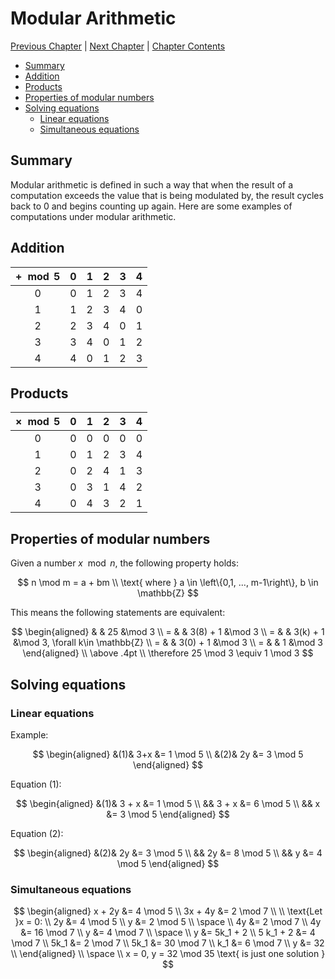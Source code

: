 # Modular Arithmetic <!-- omit in toc -->

[Previous Chapter][prev] | [Next Chapter][next] | [Chapter Contents][index]

[prev]: ./02bases
[next]: ./04gcd-lcm
[index]: ./index

- [Summary](#summary)
- [Addition](#addition)
- [Products](#products)
- [Properties of modular numbers](#properties-of-modular-numbers)
- [Solving equations](#solving-equations)
  - [Linear equations](#linear-equations)
  - [Simultaneous equations](#simultaneous-equations)

## Summary

Modular arithmetic is defined in such a way that when the result of a computation exceeds the value that is being modulated by, the result cycles back to 0 and begins counting up again. Here are some examples of computations under modular arithmetic.

## Addition

| $+ \mod 5$ |  0  |  1  |  2  |  3  |  4  |
| :--------: | :-: | :-: | :-: | :-: | :-: |
|     0      |  0  |  1  |  2  |  3  |  4  |
|     1      |  1  |  2  |  3  |  4  |  0  |
|     2      |  2  |  3  |  4  |  0  |  1  |
|     3      |  3  |  4  |  0  |  1  |  2  |
|     4      |  4  |  0  |  1  |  2  |  3  |

## Products

| $\times \mod 5$ |  0  |  1  |  2  |  3  |  4  |
| :-------------: | :-: | :-: | :-: | :-: | :-: |
|        0        |  0  |  0  |  0  |  0  |  0  |
|        1        |  0  |  1  |  2  |  3  |  4  |
|        2        |  0  |  2  |  4  |  1  |  3  |
|        3        |  0  |  3  |  1  |  4  |  2  |
|        4        |  0  |  4  |  3  |  2  |  1  |

## Properties of modular numbers

Given a number $x \mod n$, the following property holds:

$$
n \mod m = a + bm \\
\text{ where } a \in \left\{0,1, ..., m-1\right\}, b \in \mathbb{Z}
$$

This means the following statements are equivalent:

$$
\begin{aligned}
  & & 25 &\mod 3 \\
= & & 3(8) + 1 &\mod 3 \\
= & & 3(k) + 1 &\mod 3, \forall k\in \mathbb{Z} \\
= & & 3(0) + 1 &\mod 3 \\
= & & 1 &\mod 3
\end{aligned}
\\ \above .4pt \\
\therefore 25 \mod 3 \equiv 1 \mod 3
$$

## Solving equations

### Linear equations

Example:

$$
\begin{aligned}
  &(1)& 3+x &= 1 \mod 5 \\
  &(2)& 2y  &= 3 \mod 5
\end{aligned}
$$

Equation (1):

$$
\begin{aligned}
&(1)& 3 + x &= 1 \mod 5 \\
&&    3 + x &= 6 \mod 5 \\
&&        x &= 3 \mod 5
\end{aligned}
$$

Equation (2):

$$
\begin{aligned}
&(2)& 2y &= 3 \mod 5 \\
&&    2y &= 8 \mod 5 \\
&&     y &= 4 \mod 5
\end{aligned}
$$

### Simultaneous equations

$$
\begin{aligned}
 x + 2y &= 4 \mod 5 \\
3x + 4y &= 2 \mod 7 \\
\\
\text{Let }x = 0:
\\
2y &= 4 \mod 5 \\
 y &= 2 \mod 5 \\
\space \\
4y &= 2 \mod 7 \\
4y &= 16 \mod 7 \\
 y &= 4 \mod 7 \\
\space \\
y &= 5k_1 + 2 \\
5 k_1 + 2 &= 4 \mod 7 \\
5k_1 &= 2 \mod 7 \\
5k_1 &= 30 \mod 7 \\
k_1 &= 6 \mod 7 \\
y &= 32 \\
\end{aligned}
\\
\space \\
x = 0, y = 32 \mod 35 \text{ is just one solution }
$$

